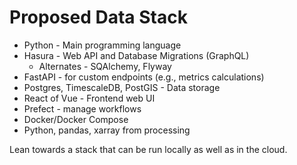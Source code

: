 # Proposed Data Stack

* Python - Main programming language
* Hasura - Web API and Database Migrations (GraphQL)
    * Alternates - SQAlchemy, Flyway
* FastAPI - for custom endpoints (e.g., metrics calculations)
* Postgres, TimescaleDB, PostGIS - Data storage
* React of Vue - Frontend web UI
* Prefect - manage workflows
* Docker/Docker Compose
* Python, pandas, xarray from processing

Lean towards a stack that can be run locally as well as in the cloud.